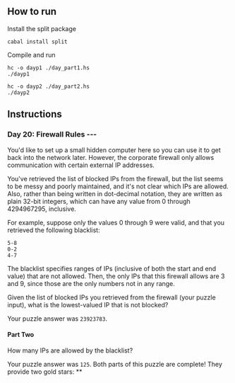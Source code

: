 ## How to run

Install the split package
```
cabal install split
```

Compile and run

```
hc -o dayp1 ./day_part1.hs
./dayp1

hc -o dayp2 ./day_part2.hs
./dayp2
```

## Instructions
### Day 20: Firewall Rules ---

You'd like to set up a small hidden computer here so you can use it to get back into the network later. However, the corporate firewall only allows communication with certain external IP addresses.

You've retrieved the list of blocked IPs from the firewall, but the list seems to be messy and poorly maintained, and it's not clear which IPs are allowed. Also, rather than being written in dot-decimal notation, they are written as plain 32-bit integers, which can have any value from 0 through 4294967295, inclusive.

For example, suppose only the values 0 through 9 were valid, and that you retrieved the following blacklist:
```
5-8
0-2
4-7
```
The blacklist specifies ranges of IPs (inclusive of both the start and end value) that are not allowed. Then, the only IPs that this firewall allows are 3 and 9, since those are the only numbers not in any range.

Given the list of blocked IPs you retrieved from the firewall (your puzzle input), what is the lowest-valued IP that is not blocked?

Your puzzle answer was ``23923783``.

#### Part Two

How many IPs are allowed by the blacklist?

Your puzzle answer was ``125``.
Both parts of this puzzle are complete! They provide two gold stars: **
